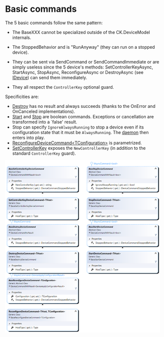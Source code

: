 # Basic commands

The 5 basic commands follow the same pattern:

- The BaseXXX cannot be specialized outside of the CK.DeviceModel internals.

- The StoppedBehavior and  is "RunAnyway" (they can run on a stopped device).

- They can be sent via SendCommand or SendCommandImmediate or are simply useless since the 5 device's methods: 
SetControllerKeyAsync, StartAsync, StopAsync, ReconfigureAsync or DestroyAsync (see [IDevice](../../Device/IDevice.cs))
can send them immediately.

- They all respect the `ControllerKey` optional guard.

Specificities are:
- [Destroy](BaseDestroyDeviceCommand.cs) has no result and always succeeds (thanks to the OnError and OnCanceled implementations).
- [Start](StartDeviceCommand.cs) and [Stop](StopDeviceCommand.cs) are boolean commands. Exceptions or cancellation are transformed into a `false' result.
- Stop can specify `IgnoreAlwaysRunning` to stop a device even if its configuration state that it must be `AlwaysRunning`. The [daemon](../../Daemon) then enters into play.
- [ReconfigureDeviceCommand&lt;TConfiguration&gt;](ReconfigureDeviceCommand.cs) is parametrized.
- [SetControllerKey](SetControllerKeyDeviceCommand.cs) exposes the `NewControllerKey` (in addition to the standard `ControllerKey` guard).

![The 5 basic commands](/../../../Common/Doc/BasicCommands.png)

